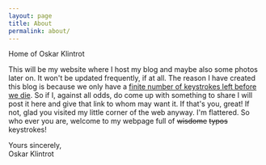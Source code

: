 ```yaml
---
layout: page
title: About
permalink: about/
---
```


<p class="message">
  Home of Oskar Klintrot
</p>

This will be my website where I host my blog and maybe also some photos later on. It won't be updated frequently, if at all. The reason I have created this blog is because we only have a [finite number of keystrokes left before we die](http://keysleft.com/). So if I, against all odds, do come up with something to share I will post it here and give that link to whom may want it. If that's you, great! If not, glad you visited my little corner of the web anyway. I'm flattered. So who ever you are, welcome to my webpage full of <s>wisdome</s> <s>typos</s> keystrokes!

Yours sincerely,  
Oskar Klintrot
